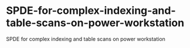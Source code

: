 # SPDE-for-complex-indexing-and-table-scans-on-power-workstation
SPDE for complex indexing and table scans on power workstation
